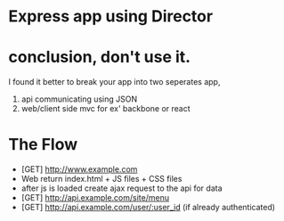 # Express app using Director


# conclusion, don't use it. 

I found it better to break your app into two seperates app,
1. api communicating using JSON 
2. web/client side mvc for ex' backbone or react

# The Flow
- [GET] http://www.example.com
- Web return index.html + JS files + CSS files
- after js is loaded create ajax request to the api for data
- [GET] http://api.example.com/site/menu
- [GET] http://api.example.com/user/:user_id (if already authenticated)
